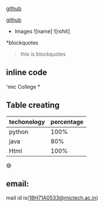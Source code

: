 [github](https://github.com)

[github](https://github.com)


* Images
![name]
![rohit]

*blockquotes
> this is blockquotes

## inline code

 'mic College *
 
 ## Table creating
 
 techonology|percentage
 ------------|----------
 python|100%
 java|80%
 Html|100%
 
 :smile:
 
 ## email:
 
mail id is(18H71A0533@mictech.ac.in)
